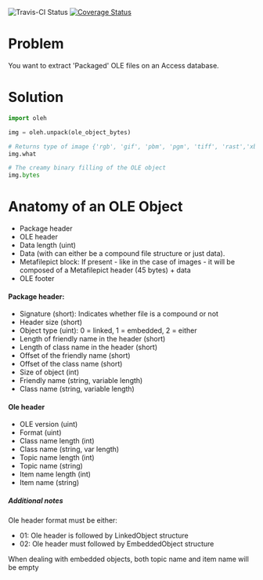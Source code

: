 ![Travis-CI Status](https://travis-ci.org/juan-fdz-hawa/oleh.svg?branch=master)
[![Coverage Status](https://coveralls.io/repos/github/juan-fdz-hawa/oleh/badge.svg?branch=master)](https://coveralls.io/github/juan-fdz-hawa/oleh?branch=master)

# Problem
You want to extract 'Packaged' OLE files on an Access database.

# Solution
```python
import oleh

img = oleh.unpack(ole_object_bytes)

# Returns type of image {'rgb', 'gif', 'pbm', 'pgm', 'tiff', 'rast','xbm', 'jpeg', 'bmp', 'png', None}
img.what

# The creamy binary filling of the OLE object
img.bytes
```

# Anatomy of an OLE Object
- Package header
- OLE header
- Data length (uint)
- Data (with can either be a compound file structure or just data).
- Metafilepict block: If present - like in the case of images - it will be composed of a Metafilepict header (45 bytes) + data
- OLE footer

#### Package header:
- Signature (short): Indicates whether file is a compound or not
- Header size (short)
- Object type (uint): 0 = linked, 1 = embedded, 2 = either
- Length of friendly name in the header (short)
- Length of class name in the header (short)
- Offset of the friendly name (short)
- Offset of the class name (short)
- Size of object (int)
- Friendly name (string, variable length)
- Class name (string, variable length)

#### Ole header
- OLE version (uint)
- Format (uint)
- Class name length (int)
- Class name (string, var length)
- Topic name length (int)
- Topic name (string)
- Item name length (int)
- Item name (string)

##### Additional notes
Ole header format must be either:
- 01: Ole header is followed by LinkedObject structure
- 02: Ole header must followed by EmbeddedObject structure

When dealing with embedded objects, both topic name and item name will be empty
